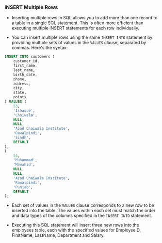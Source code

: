### INSERT Multiple Rows

- Inserting multiple rows in SQL allows you to add more than one record to a table in a single SQL statement. This is often more efficient than executing multiple INSERT statements for each row individually.

- You can insert multiple rows using the same `INSERT INTO` statement by providing multiple sets of values in the `VALUES` clause, separated by commas. Here's the syntax:

```sql
INSERT INTO customers (
    customer_id,
    first_name,
    last_name,
    birth_date,
    phone,
    address,
    city,
    state,
    points
) VALUES (
    53,
    'Ishaque',
    'Chaiwala',
    NULL,
    NULL,
    'Azad Chaiwala Institute',
    'Rawalpindi',
    'Sindh',
    DEFAULT
),
(
    54,
    'Muhammad',
    'Mowahid',
    NULL,
    NULL,
    'Azad Chaiwala Institute',
    'Rawalpindi',
    'Punjab',
    DEFAULT
);
```

- Each set of values in the `VALUES` clause corresponds to a new row to be inserted into the table. The values within each set must match the order and data types of the columns specified in the `INSERT INTO` statement.

- Executing this SQL statement will insert three new rows into the employees table, each with the specified values for EmployeeID, FirstName, LastName, Department and Salary.
